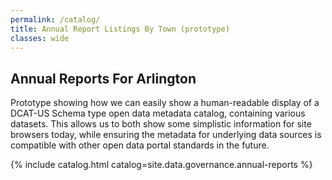 ```yaml
---
permalink: /catalog/
title: Annual Report Listings By Town (prototype)
classes: wide
---
```


## Annual Reports For Arlington

Prototype showing how we can easily show a human-readable display of a DCAT-US Schema type open data metadata catalog, containing various datasets.  This allows us to both show some simplistic information for site browsers today, while ensuring the metadata for underlying data sources is compatible with other open data portal standards in the future.

{% include catalog.html catalog=site.data.governance.annual-reports %}


